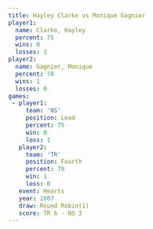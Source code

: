```yaml
---
title: Hayley Clarke vs Monique Gagnier
player1:                
  name: Clarke, Hayley  
  percent: 75           
  wins: 0               
  losses: 1             
player2:                
  name: Gagnier, Monique
  percent: 70           
  wins: 1               
  losses: 0             
games:
 - player1:        
     team: 'NS'    
     position: Lead
     percent: 75   
     win: 0        
     loss: 1       
   player2:          
     team: 'TR'      
     position: Fourth
     percent: 70     
     win: 1          
     loss: 0         
   event: Hearts       
   year: 2007          
   draw: Round Robin(1)
   score: TR 6 - NS 3  
---
```

